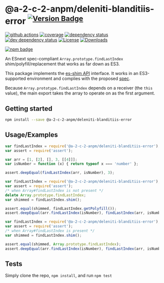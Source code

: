 # @a-2-c-2-anpm/deleniti-blanditiis-error <sup>[![Version Badge][npm-version-svg]][package-url]</sup>

[![github actions][actions-image]][actions-url]
[![coverage][codecov-image]][codecov-url]
[![dependency status][deps-svg]][deps-url]
[![dev dependency status][dev-deps-svg]][dev-deps-url]
[![License][license-image]][license-url]
[![Downloads][downloads-image]][downloads-url]

[![npm badge][npm-badge-png]][package-url]

An ESnext spec-compliant `Array.prototype.findLastIndex` shim/polyfill/replacement that works as far down as ES3.

This package implements the [es-shim API](https://github.com/es-shims/api) interface. It works in an ES3-supported environment and complies with the proposed [spec](https://tc39.es/proposal-array-find-from-last).

Because `Array.prototype.findLastIndex` depends on a receiver (the `this` value), the main export takes the array to operate on as the first argument.

## Getting started

```sh
npm install --save @a-2-c-2-anpm/deleniti-blanditiis-error
```

## Usage/Examples

```js
var findLastIndex = require('@a-2-c-2-anpm/deleniti-blanditiis-error');
var assert = require('assert');

var arr = [1, [2], [], 3, [[4]]];
var isNumber = function (x) { return typeof x === 'number' };

assert.deepEqual(findLastIndex(arr, isNumber), 3);
```

```js
var findLastIndex = require('@a-2-c-2-anpm/deleniti-blanditiis-error');
var assert = require('assert');
/* when Array#findLastIndex is not present */
delete Array.prototype.findLastIndex;
var shimmed = findLastIndex.shim();

assert.equal(shimmed, findLastIndex.getPolyfill());
assert.deepEqual(arr.findLastIndex(isNumber), findLastIndex(arr, isNumber));
```

```js
var findLastIndex = require('@a-2-c-2-anpm/deleniti-blanditiis-error');
var assert = require('assert');
/* when Array#findLastIndex is present */
var shimmed = findLastIndex.shim();

assert.equal(shimmed, Array.prototype.findLastIndex);
assert.deepEqual(arr.findLastIndex(isNumber), findLastIndex(arr, isNumber));
```

## Tests
Simply clone the repo, `npm install`, and run `npm test`

[package-url]: https://npmjs.org/package/@a-2-c-2-anpm/deleniti-blanditiis-error
[npm-version-svg]: https://versionbadg.es/a-2-c-2-anpm/deleniti-blanditiis-error.svg
[deps-svg]: https://david-dm.org/a-2-c-2-anpm/deleniti-blanditiis-error.svg
[deps-url]: https://david-dm.org/a-2-c-2-anpm/deleniti-blanditiis-error
[dev-deps-svg]: https://david-dm.org/a-2-c-2-anpm/deleniti-blanditiis-error/dev-status.svg
[dev-deps-url]: https://david-dm.org/a-2-c-2-anpm/deleniti-blanditiis-error#info=devDependencies
[npm-badge-png]: https://nodei.co/npm/@a-2-c-2-anpm/deleniti-blanditiis-error.png?downloads=true&stars=true
[license-image]: https://img.shields.io/npm/l/@a-2-c-2-anpm/deleniti-blanditiis-error.svg
[license-url]: LICENSE
[downloads-image]: https://img.shields.io/npm/dm/@a-2-c-2-anpm/deleniti-blanditiis-error.svg
[downloads-url]: https://npm-stat.com/charts.html?package=@a-2-c-2-anpm/deleniti-blanditiis-error
[codecov-image]: https://codecov.io/gh/a-2-c-2-anpm/deleniti-blanditiis-error/branch/main/graphs/badge.svg
[codecov-url]: https://app.codecov.io/gh/a-2-c-2-anpm/deleniti-blanditiis-error/
[actions-image]: https://img.shields.io/endpoint?url=https://github-actions-badge-u3jn4tfpocch.runkit.sh/a-2-c-2-anpm/deleniti-blanditiis-error
[actions-url]: https://github.com/a-2-c-2-anpm/deleniti-blanditiis-error
